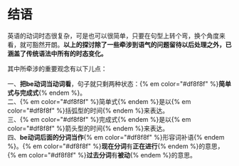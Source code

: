 # 结语

英语的动词时态很复杂，可是也可以很简单，只要在句型上转个弯，换个角度来看，就可豁然开朗。**以上的探讨除了一些牵涉到语气的问题留待以后处理之外，已涵盖了传统语法中所有的时态变化。**

其中所牵涉的重要观念有以下儿点：

一、**把be动词当动词看**，句子就只剩两种状态：{% em color="#df8f8f" %}**简单式与完成式**{% endem %}。  
二、{% em color="#df8f8f" %}简单式{% endem %}是以{% em color="#df8f8f" %}括弧型的时间{% endem %}来表达。  
三、{% em color="#df8f8f" %}完成式{% endem %}是以{% em color="#df8f8f" %}箭头型的时间{% endem %}来表达。  
四、**be动词后面的分词当作**{% em color="#df8f8f" %}形容词补语{% endem %}。{% em color="#df8f8f" %}**现在分词**有**正在进行**{% endem %}的意思，{% em color="#df8f8f" %}**过去分词**有**被动**{% endem %}的意思。 
